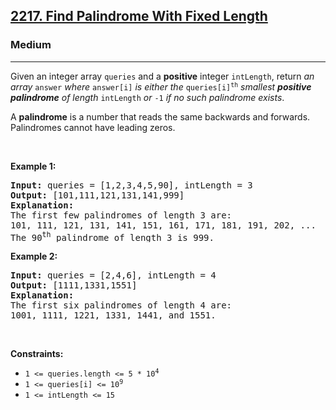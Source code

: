 <h2><a href="https://leetcode.com/problems/find-palindrome-with-fixed-length/">2217. Find Palindrome With Fixed Length</a></h2><h3>Medium</h3><hr><div style="user-select: auto;"><p style="user-select: auto;">Given an integer array <code style="user-select: auto;">queries</code> and a <strong style="user-select: auto;">positive</strong> integer <code style="user-select: auto;">intLength</code>, return <em style="user-select: auto;">an array</em> <code style="user-select: auto;">answer</code> <em style="user-select: auto;">where</em> <code style="user-select: auto;">answer[i]</code> <em style="user-select: auto;">is either the </em><code style="user-select: auto;">queries[i]<sup style="user-select: auto;">th</sup></code> <em style="user-select: auto;">smallest <strong style="user-select: auto;">positive palindrome</strong> of length</em> <code style="user-select: auto;">intLength</code> <em style="user-select: auto;">or</em> <code style="user-select: auto;">-1</code><em style="user-select: auto;"> if no such palindrome exists</em>.</p>

<p style="user-select: auto;">A <strong style="user-select: auto;">palindrome</strong> is a number that reads the same backwards and forwards. Palindromes cannot have leading zeros.</p>

<p style="user-select: auto;">&nbsp;</p>
<p style="user-select: auto;"><strong style="user-select: auto;">Example 1:</strong></p>

<pre style="user-select: auto;"><strong style="user-select: auto;">Input:</strong> queries = [1,2,3,4,5,90], intLength = 3
<strong style="user-select: auto;">Output:</strong> [101,111,121,131,141,999]
<strong style="user-select: auto;">Explanation:</strong>
The first few palindromes of length 3 are:
101, 111, 121, 131, 141, 151, 161, 171, 181, 191, 202, ...
The 90<sup style="user-select: auto;">th</sup> palindrome of length 3 is 999.
</pre>

<p style="user-select: auto;"><strong style="user-select: auto;">Example 2:</strong></p>

<pre style="user-select: auto;"><strong style="user-select: auto;">Input:</strong> queries = [2,4,6], intLength = 4
<strong style="user-select: auto;">Output:</strong> [1111,1331,1551]
<strong style="user-select: auto;">Explanation:</strong>
The first six palindromes of length 4 are:
1001, 1111, 1221, 1331, 1441, and 1551.
</pre>

<p style="user-select: auto;">&nbsp;</p>
<p style="user-select: auto;"><strong style="user-select: auto;">Constraints:</strong></p>

<ul style="user-select: auto;">
	<li style="user-select: auto;"><code style="user-select: auto;">1 &lt;= queries.length &lt;= 5 * 10<sup style="user-select: auto;">4</sup></code></li>
	<li style="user-select: auto;"><code style="user-select: auto;">1 &lt;= queries[i] &lt;= 10<sup style="user-select: auto;">9</sup></code></li>
	<li style="user-select: auto;"><code style="user-select: auto;">1 &lt;= intLength&nbsp;&lt;= 15</code></li>
</ul>
</div>